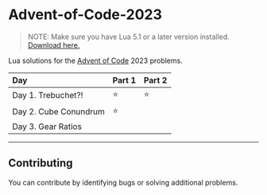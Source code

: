 # Advent-of-Code-2023
> NOTE: Make sure you have Lua 5.1 or a later version installed. [Download here.](https://www.lua.org/download.html)

Lua solutions for the [Advent of Code](https://adventofcode.com) 2023 problems.

| Day | Part 1 | Part 2
|:----|:----|:----
| Day 1. Trebuchet?! | ⭐ | ⭐
| Day 2. Cube Conundrum | ⭐ |
| Day 3. Gear Ratios | |

<hr>

## Contributing

You can contribute by identifying bugs or solving additional problems.
